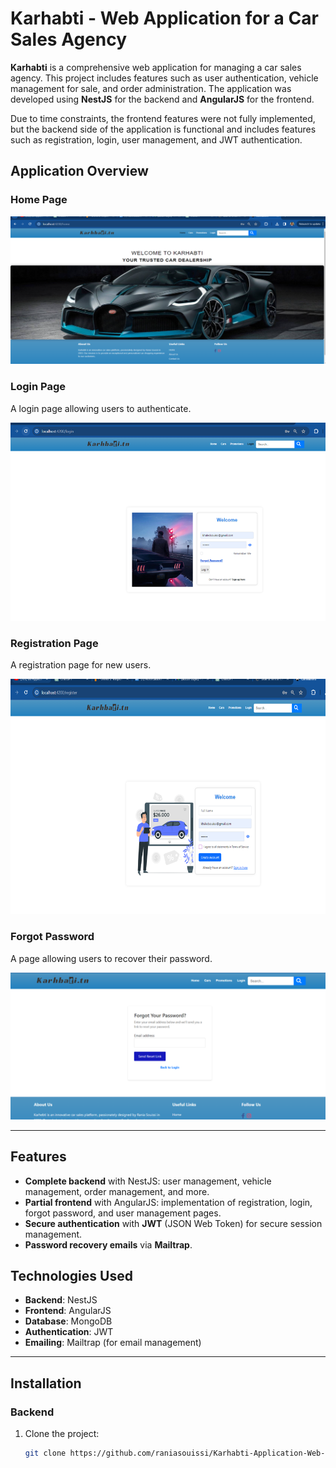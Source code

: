 # Karhabti - Web Application for a Car Sales Agency

**Karhabti** is a comprehensive web application for managing a car sales agency. This project includes features such as user authentication, vehicle management for sale, and order administration. The application was developed using **NestJS** for the backend and **AngularJS** for the frontend.

Due to time constraints, the frontend features were not fully implemented, but the backend side of the application is functional and includes features such as registration, login, user management, and JWT authentication.

## Application Overview

### Home Page

![Home Page](assets/home.png)

### Login Page  
A login page allowing users to authenticate.

![Login Page](assets/login.png)

### Registration Page  
A registration page for new users.

![Registration Page](assets/register.png)

### Forgot Password  
A page allowing users to recover their password.

![Forgot Password](assets/forg.png)

---

## Features

- **Complete backend** with NestJS: user management, vehicle management, order management, and more.
- **Partial frontend** with AngularJS: implementation of registration, login, forgot password, and user management pages.
- **Secure authentication** with **JWT** (JSON Web Token) for secure session management.
- **Password recovery emails** via **Mailtrap**.

## Technologies Used

- **Backend**: NestJS
- **Frontend**: AngularJS
- **Database**: MongoDB
- **Authentication**: JWT
- **Emailing**: Mailtrap (for email management)

---

## Installation

### Backend
1. Clone the project:
   ```bash
   git clone https://github.com/raniasouissi/Karhabti-Application-Web-pour-une-Agence-de-Vente-de-Voitures.git

